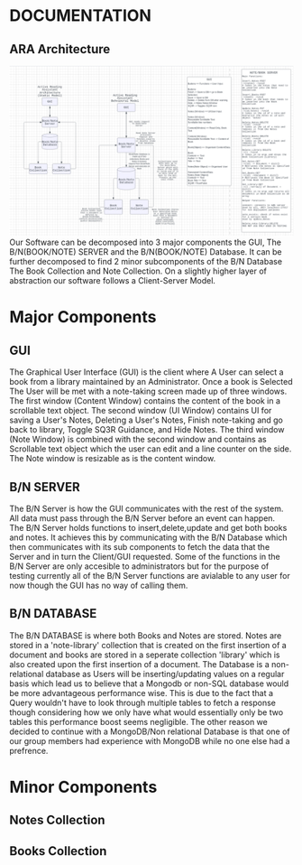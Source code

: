 # DOCUMENTATION  
## ARA Architecture
![alt text](https://github.com/Aotae/422-projects/blob/main/ARAprototype/Documentation/ARAArchitecture.PNG)  
Our Software can be decomposed into 3 major components the GUI, The B/N(BOOK/NOTE) SERVER and the B/N(BOOK/NOTE) Database. It can be further decomposed to find 2 minor subcomponents of the B/N Database The Book Collection and Note Collection. On a slightly higher layer of abstraction our software follows a Client-Server Model.  
  
# Major Components  
## GUI
The Graphical User Interface (GUI) is the client where A User can select a book from a library maintained by an Administrator. Once a book is Selected The User will be met with a note-taking screen made up of three windows. The first window (Content Window) contains the content of the book in a scrollable text object. The second window (UI Window) contains UI for saving a User's Notes, Deleting a User's Notes, Finish note-taking and go back to library, Toggle SQ3R Guidance, and Hide Notes. The third window (Note Window) is combined with the second window and contains as Scrollable text object which the user can edit and a line counter on the side. The Note window is resizable as is the content window.  
## B/N SERVER
The B/N Server is how the GUI communicates with the rest of the system. All data must pass through the B/N Server before an event can happen.  
The B/N Server holds functions to insert,delete,update and get both books and notes. It achieves this by communicating with the B/N Database which then communicates with its sub components to fetch the data that the Server and in turn the Client/GUI requested. Some of the functions in the B/N Server are only accesible to administrators but for the purpose of testing currently all of the B/N Server functions are avialable to any user for now though the GUI has no way of calling them. 
## B/N DATABASE
The B/N DATABASE is where both Books and Notes are stored. Notes are stored in a 'note-library' collection that is created on the first insertion of a document and books are stored in a seperate collection 'library' which is also created upon the first insertion of a document. The Database is a non-relational database as Users will be inserting/updating values on a regular basis which lead us to believe that a Mongodb or non-SQL database would be more advantageous performance wise. This is due to the fact that a Query wouldn't have to look through multiple tables to fetch a response though considering how we only have what would essentially only be two tables this performance boost seems negligible. The other reason we decided to continue with a MongoDB/Non relational Database is that one of our group members had experience with MongoDB while no one else had a prefrence.

# Minor Components

## Notes Collection

## Books Collection

